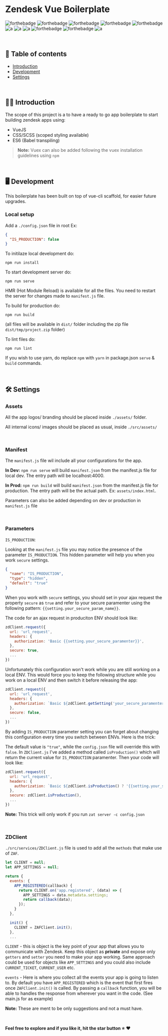 # Zendesk Vue Boilerplate

![forthebadge](https://forthebadge.com/images/badges/made-with-vue.svg)
![forthebadge](https://forthebadge.com/images/badges/made-with-javascript.svg)
![forthebadge](https://forthebadge.com/images/badges/built-with-love.svg)
![forthebadge](https://forthebadge.com/images/badges/built-with-swag.svg)
![forthebadge](https://forthebadge.com/images/badges/check-it-out.svg)
![a](https://forthebadge.com/images/badges/uses-css.svg)
![a](https://forthebadge.com/images/badges/uses-html.svg)
![a](https://forthebadge.com/images/badges/uses-js.svg)
![forthebadge](https://forthebadge.com/images/badges/60-percent-of-the-time-works-every-time.svg)
![forthebadge](https://forthebadge.com/images/badges/kinda-sfw.svg)
![a](https://forthebadge.com/images/badges/makes-people-smile.svg)

<br />

## 📖 Table of contents

- [Introduction](#introduction)
- [Development](#development)
- [Settings](#settings)

<br />

## 🤘🏻 Introduction

The scope of this project is a to have a ready to go app boilerplate to start building zendesk apps using:

- VueJS
- CSS/SCSS (scoped styling available)
- ES6 (Babel transpiling)

> **Note:**
> Vuex can also be added following the vuex installation guidelines using `npm`

<br />

## 🖥 Development

This boilerplate has been built on top of vue-cli scaffold, for easier future upgrades.

### Local setup

Add a `./config.json` file in root
Ex:

```json
{
  "IS_PRODUCTION": false
}
```

To initilaze local development do:

```
npm run install
```

To start development server do:

```
npm run serve
```

HMR (Hot Module Reload) is available for all the files.
You need to restart the server for changes made to `manifest.js` file.

To build for production do:

```
npm run build
```

(all files will be available in `dist/` folder including the zip file `dist/tmp/project.zip` folder)

To lint files do:

```
npm run lint
```

If you wish to use yarn, do replace `npm` with `yarn` in package.json `serve` & `build` commands.

<br />

## 🛠 Settings

### Assets

All the app logos/ branding should be placed inside `./assets/` folder.

All internal icons/ images should be placed as usual, inside `./src/assets/`

<br />

### Manifest

The `manifest.js` file wil include all your configurations for the app.

**In Dev:**
`npm run serve` will build `manifest.json` from the manifest.js file for local dev.
The entry path will be localhost:4000.

**In Prod:**
`npm run build` will build `manifest.json` from the manifest.js file for production.
The entry path will be the actual path. Ex: `assets/index.html`.

Parameters can also be added depending on dev or production in `manifest.js` file

<br />

### Parameters

`IS_PRODUCTION`:

Looking at the `manifest.js` file you may notice the presence of the parameter `IS_PRODUCTION`.
This hidden parameter will help you when you work `secure` settings.

```json
{
  "name": "IS_PRODUCTION",
  "type": "hidden",
  "default": "true"
}
```

When you work with `secure` settings, you should set in your ajax request the
property `secure` as `true` and refer to your secure paramenter using the following pattern:
`{{setting.your_secure_param_name}}`.

The code for an ajax request in produciton
ENV should look like:

```javascript
zdClient.request({
  url: 'url_request',
  headers: {
    authorization: 'Basic {{setting.your_secure_paramenter}}',
  },
  secure: true,
  ...
})
```

Unfortunately this configuration won't work while you are still working on a local ENV.
This would force you to keep the following structure while you work on a local ENV and then switch it before releasing the app:

```javascript
zdClient.request({
  url: 'url_request',
  headers: {
    authorization: `Basic ${zdClient.getSetting('your_secure_paramenter')}`,
  },
  secure: false,
  ...
})
```

By adding `IS_PRODUCTION` parameter setting you can forget about changing this
configuration every time you switch between ENVs. Here is the trick:

The default value is `"true"`, while the `config.json` file will override this with `false`.
In `ZDClient.js` I've added a method called `isProduction()` which will return the current value
for `IS_PRODUCTION` paramenter. Then your code will look like:

```javascript
zdClient.request({
  url: 'url_request',
  headers: {
    authorization: `Basic ${zdClient.isProduction() ? '{{setting.your_secure_paramenter}}' : zdClient.getSetting('your_secure_paramenter')}`,
  },
  secure: zdClient.isProduction(),
  ...
})
```

**Note:**
This trick will only work if you run `zat server -c config.json`

<br />

### ZDClient

`./src/services/ZDClient.js` file is used to add all the `methods` that make use of `ZAF`.

```javascript
let CLIENT = null;
let APP_SETTINGS = null;

return {
  events: {
    APP_REGISTERED(callback) {
      return CLIENT.on('app.registered', (data) => {
        APP_SETTINGS = data.metadata.settings;
        return callback(data);
      });
    }
  },

  init() {
    CLIENT = ZAFClient.init();
  },
  ...
```

`CLIENT` - this is object is the key point of your app that allows you to communicate
with Zendesk. Keep this object as **private** and expose only `getters` and `setter`
you need to make your app working. Same approach could be used for objects like `APP_SETTINGS` and you could also include `CURRENT_TICKET`, `CURRENT_USER` etc.

`events` - Here is where you collect all the events your app is going to listen to.
By default you have `APP_REGISTERED` which is the event that first fires once `ZAFClient.init()` is called. By passing a `callback` function, you will be able
to handles the response from wherever you want in the code. (See main.js for as example)

**Note:** These are ment to be only suggestions and not a must have.

<br />

**Feel free to explore and if you like it, hit the star button ⭐️**
❤️
